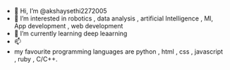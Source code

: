 - 👋 Hi, I’m @akshaysethi2272005
- 👀 I’m interested in robotics  , data analysis , artificial Intelligence , Ml, App development , web development
- 🌱 I’m currently learning deep leaarning
- 📫 
- my favourite programming languages are python , html , css , javascript , ruby , C/C++.
<!---
akshaysethi2272005/akshaysethi2272005 is a ✨ special ✨ repository because its `README.md` (this file) appears on your GitHub profile.
You can click the Preview link to take a look at your changes.
--->
